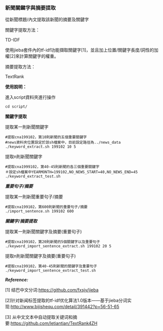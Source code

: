 ### 新聞關鍵字與摘要提取

從新聞標題/內文提取該新聞的摘要及關鍵字



關鍵字提取方法：

TD-IDF

使用jieba套件內的tf-idf功能擷取關鍵字[1]，並且加上位置/關鍵字長度/詞性的加權[2]來計算關鍵字的權重。







摘要提取方法：

TextRank





**使用說明：**

進入script資料夾進行操作

```
cd script/
```

**關鍵字提取**

提取某一則新聞關鍵字

```
#提取cna199102，第10則新聞的五個重要關鍵字
#news資料夾位置設定於該sh檔案中，目前設定路徑為../news_data
./keyword_extract.sh 199102 10 5
```

提取n則新聞關鍵字

```
#提取cna1999102，第40-45則新聞的各三個重要關鍵字 
＃設定sh檔案中YEARMONTH=199102,NO_NEWS_START=40,NO_NEWS_END=45
./keyword_extract_test.sh
```

***重要句子/摘要***

提取某一則新聞重要句子/摘要

```
#提取cna199102，第600則新聞的重要句子/摘要
./import_sentence.sh 199102 600 
```

***關鍵字/摘要提取***

提取某一則新聞關鍵字及摘要(重要句子)

```
#提取cna199102，第20則新聞的5個關鍵字以及重要句子
./keyword_import_sentence_extract.sh 199102 20 5
```

提取n則新聞關鍵字及摘要(重要句子)

```
#提取cna199102，第40-45則新聞的關鍵字及重要句子
./keyword_import_sentence_extract_test.sh
```



***Reference:***

[1] 结巴中文分词:https://github.com/fxsjy/jieba

[2]针对新闻标签提取的tf-idf优化算法1.0版本——基于jieba分词实现:http://www.bijishequ.com/detail/391442?p=56-51-65

[3] 从中文文本中自动提取关键词和摘要:https://github.com/letiantian/TextRank4ZH





